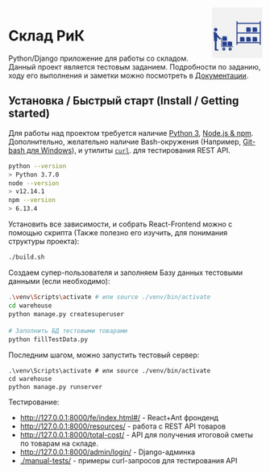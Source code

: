 <img src="./Documentation/images/logo.png" alt="Логотип РиК" width="100px" align="right">

# Склад РиК

Python/Django приложение для работы со складом. Данный проект является
тестовым заданием. Подробности по заданию, ходу его выполнения и заметки можно
посмотреть в [Документации](./Documentation/README.md).

## Установка / Быстрый старт (Install / Getting started)

Для работы над проектом требуется наличие [Python 3](https://www.python.org/downloads/), [Node.js & npm](https://nodejs.org/en/).
Дополнительно, желательно наличие Bash-окружения (Например, [Git-bash для Windows](https://gitforwindows.org/)), и утилиты [`curl`](https://curl.se/windows/). для тестирования REST API.

```sh
python --version
> Python 3.7.0
node --version
> v12.14.1
npm --version
> 6.13.4
```

Установить все зависимости, и собрать React-Frontend можно с помощью скрипта (Также полезно его изучить, для понимания структуры проекта):

```bash
./build.sh
```

Создаем супер-пользователя и заполняем Базу данных тестовыми данными (если необходимо):

```bash
.\venv\Scripts\activate # или source ./venv/bin/activate
cd warehouse
python manage.py createsuperuser

# Заполнить БД тестовыми товарами
python fillTestData.py
```

Последним шагом, можно запустить тестовый сервер:
```
.\venv\Scripts\activate # или source ./venv/bin/activate
cd warehouse
python manage.py runserver
```

Тестирование: 

- http://127.0.0.1:8000/fe/index.html#/ - React+Ant фронденд
- http://127.0.0.1:8000/resources/ - работа с REST API товаров
- http://127.0.0.1:8000/total-cost/ - API для получения итоговой сметы по товарам на складе.
- http://127.0.0.1:8000/admin/login/ - Django-админка
- [./manual-tests/](./manual-tests/) - примеры curl-запросов для тестирования API
